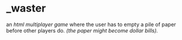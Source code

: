# _waster

an *html multiplayer game* where the user has to empty a pile of paper before other players do. *(the paper might become dollar bills).*